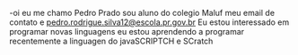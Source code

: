 -oi eu me chamo Pedro Prado sou aluno do colegio Maluf 
meu email de contato e pedro.rodrigue.silva12@escola.pr.gov.br
Eu estou interessado em programar novas linguagens
eu estou aprendendo a programar recentemente a linguagen do javaSCRIPTCH e SCratch
